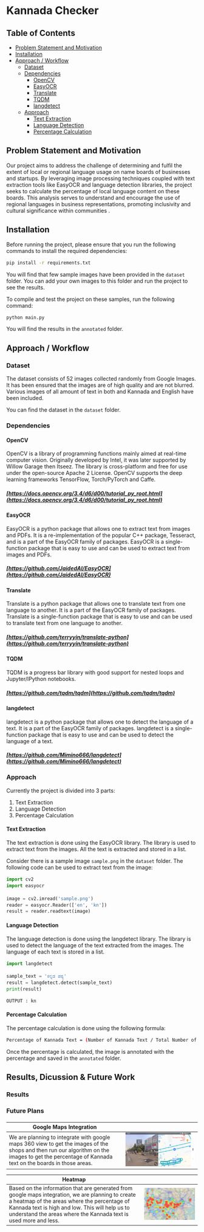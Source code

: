 # Kannada Checker

## Table of Contents

- [Problem Statement and Motivation](#problem-statement-and-motivation)
- [Installation](#installation)
- [Approach / Workflow](#approach--workflow)
  - [Dataset](#dataset)
  - [Dependencies](#dependencies)
    - [OpenCV](#opencv)
    - [EasyOCR](#easyocr)
    - [Translate](#translate)
    - [TQDM](#tqdm)
    - [langdetect](#langdetect)
  - [Approach](#approach)
    - [Text Extraction](#text-extraction)
    - [Language Detection](#language-detection)
    - [Percentage Calculation](#percentage-calculation)

## Problem Statement and Motivation

Our project aims to address the challenge of determining and fulfil the extent of local or regional language usage on name boards of businesses and startups. By leveraging image processing techniques coupled with text extraction tools like EasyOCR and language detection libraries, the project seeks to calculate the percentage of local language content on these boards. This analysis serves to understand and encourage the use of regional languages in business representations, promoting inclusivity and cultural significance within communities .

## Installation

Before running the project, please ensure that you run the following commands to install the required dependencies:

```bash
pip install -r requirements.txt
```

You will find that few sample images have been provided in the `dataset` folder. You can add your own images to this folder and run the project to see the results.

To compile and test the project on these samples, run the following command:

```bash
python main.py
```

You will find the results in the `annotated` folder.

## Approach / Workflow

### Dataset

The dataset consists of 52 images collected randomly from Google Images. It has been ensured that the images are of high quality and are not blurred. Various images of all amount of text in both and Kannada and English have been included.

You can find the dataset in the `dataset` folder.

### Dependencies

#### OpenCV

OpenCV is a library of programming functions mainly aimed at real-time computer vision. Originally developed by Intel, it was later supported by Willow Garage then Itseez. The library is cross-platform and free for use under the open-source Apache 2 License. OpenCV supports the deep learning frameworks TensorFlow, Torch/PyTorch and Caffe.

##### [https://docs.opencv.org/3.4/d6/d00/tutorial_py_root.html](https://docs.opencv.org/3.4/d6/d00/tutorial_py_root.html)

#### EasyOCR

EasyOCR is a python package that allows one to extract text from images and PDFs. It is a re-implementation of the popular C++ package, Tesseract, and is a part of the EasyOCR family of packages. EasyOCR is a single-function package that is easy to use and can be used to extract text from images and PDFs.

##### [https://github.com/JaidedAI/EasyOCR](https://github.com/JaidedAI/EasyOCR)

#### Translate

Translate is a python package that allows one to translate text from one language to another. It is a part of the EasyOCR family of packages. Translate is a single-function package that is easy to use and can be used to translate text from one language to another.

##### [https://github.com/terryyin/translate-python](https://github.com/terryyin/translate-python)

#### TQDM

TQDM is a progress bar library with good support for nested loops and Jupyter/IPython notebooks.

##### [https://github.com/tqdm/tqdm](https://github.com/tqdm/tqdm)

#### langdetect

langdetect is a python package that allows one to detect the language of a text. It is a part of the EasyOCR family of packages. langdetect is a single-function package that is easy to use and can be used to detect the language of a text.

##### [https://github.com/Mimino666/langdetect](https://github.com/Mimino666/langdetect)

### Approach

Currently the project is divided into 3 parts:

1. Text Extraction
2. Language Detection
3. Percentage Calculation

#### Text Extraction

The text extraction is done using the EasyOCR library. The library is used to extract text from the images. All the text is extracted and stored in a list.

Consider there is a sample image `sample.png` in the `dataset` folder. The following code can be used to extract text from the image:

<!-- TODO: Add input and output image -->

```python
import cv2
import easyocr

image = cv2.imread('sample.png')
reader = easyocr.Reader(['en', 'kn'])
result = reader.readtext(image)
```

#### Language Detection

The language detection is done using the langdetect library. The library is used to detect the language of the text extracted from the images. The language of each text is stored in a list.

```python
import langdetect

sample_text = 'ಕನ್ನಡ ಪಠ್ಯ'
result = langdetect.detect(sample_text)
print(result)
```

```bash
OUTPUT : kn
```

#### Percentage Calculation

The percentage calculation is done using the following formula:

```bash
Percentage of Kannada Text = (Number of Kannada Text / Total Number of Text) * 100
```

Once the percentage is calculated, the image is annotated with the percentage and saved in the `annotated` folder.

## Results, Dicussion & Future Work

### Results

### Future Plans

####

| Google Maps Integration                                                                                                                                                                            |                                       |
| -------------------------------------------------------------------------------------------------------------------------------------------------------------------------------------------------- | ------------------------------------- |
| We are planning to integrate with google maps 360 view to get the images of the shops and then run our algorithm on the images to get the percentage of Kannada text on the boards in those areas. | ![Google Maps](images/360-images.png) |

| Heatmap                                                                                                                                                                                                                                                                  |                                |
| ------------------------------------------------------------------------------------------------------------------------------------------------------------------------------------------------------------------------------------------------------------------------ | ------------------------------ |
| Based on the information that are generated from google maps integration, we are planning to create a heatmap of the areas where the percentage of Kannada text is high and low. This will help us to understand the areas where the Kannada text is used more and less. | ![Heatmap](images/heatmap.png) |
